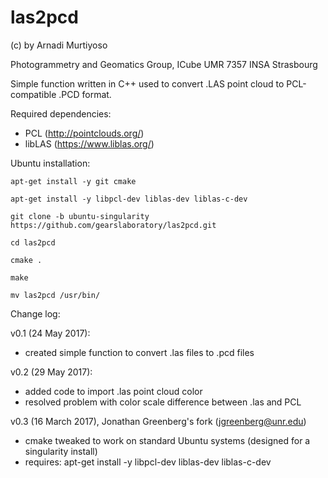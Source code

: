 # las2pcd
(c) by Arnadi Murtiyoso

Photogrammetry and Geomatics Group, ICube UMR 7357 INSA Strasbourg

Simple function written in C++ used to convert .LAS point cloud to PCL-compatible .PCD format.

Required dependencies:
- PCL (http://pointclouds.org/)
- libLAS (https://www.liblas.org/)

Ubuntu installation:
	
	apt-get install -y git cmake
	
	apt-get install -y libpcl-dev liblas-dev liblas-c-dev
	
	git clone -b ubuntu-singularity https://github.com/gearslaboratory/las2pcd.git
	
	cd las2pcd
	
	cmake .
	
	make
	
	mv las2pcd /usr/bin/

Change log:

v0.1 (24 May 2017):
- created simple function to convert .las files to .pcd files

v0.2 (29 May 2017):
- added code to import .las point cloud color
- resolved problem with color scale difference between .las and PCL

v0.3 (16 March 2017), Jonathan Greenberg's fork (jgreenberg@unr.edu)
- cmake tweaked to work on standard Ubuntu systems (designed for a singularity install)
- requires:
apt-get install -y libpcl-dev liblas-dev liblas-c-dev


